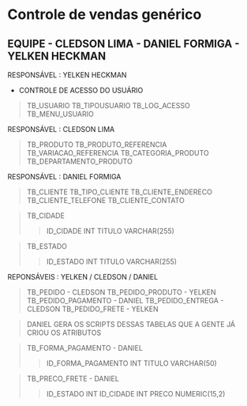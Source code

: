 # Controle de vendas genérico #

## EQUIPE  - CLEDSON LIMA - DANIEL FORMIGA - YELKEN HECKMAN ##


RESPONSÁVEL : YELKEN HECKMAN
- CONTROLE DE ACESSO DO USUÁRIO

> TB\_USUARIO
> TB\_TIPOUSUARIO
> TB\_LOG\_ACESSO
> TB\_MENU\_USUARIO

RESPONSÁVEL : CLEDSON LIMA

> TB\_PRODUTO
> TB\_PRODUTO\_REFERENCIA
> TB\_VARIACAO\_REFERENCIA
> TB\_CATEGORIA\_PRODUTO
> TB\_DEPARTAMENTO\_PRODUTO


RESPONSÁVEL : DANIEL FORMIGA

> TB\_CLIENTE
> TB\_TIPO\_CLIENTE
> TB\_CLIENTE\_ENDERECO
> TB\_CLIENTE\_TELEFONE
> TB\_CLIENTE\_CONTATO

> TB\_CIDADE
> > ID\_CIDADE INT
> > TITULO VARCHAR(255)


> TB\_ESTADO
> > ID\_ESTADO INT
> > TITULO VARCHAR(255)

REPONSÁVEIS : YELKEN / CLEDSON / DANIEL


> TB\_PEDIDO - CLEDSON
> TB\_PEDIDO\_PRODUTO - YELKEN
> TB\_PEDIDO\_PAGAMENTO - DANIEL
> TB\_PEDIDO\_ENTREGA - CLEDSON
> TB\_PEDIDO\_FRETE - YELKEN

> DANIEL GERA OS SCRIPTS DESSAS TABELAS QUE A GENTE JÁ CRIOU OS ATRIBUTOS

> TB\_FORMA\_PAGAMENTO - DANIEL
> > ID\_FORMA\_PAGAMENTO INT
> > TITULO VARCHAR(50)


> TB\_PRECO\_FRETE - DANIEL
> > ID\_ESTADO INT
> > ID\_CIDADE INT
> > PRECO NUMERIC(15,2)

